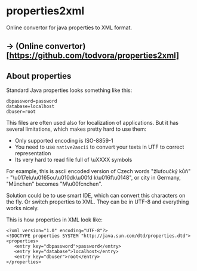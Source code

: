 properties2xml
==============

Online convertor for java properties to XML format. 

## -> (Online convertor)[https://github.com/todvora/properties2xml]

## About properties

Standard Java properties looks something like this:

```
dbpassword=password
database=localhost
dbuser=root
```

This files are often used also for localization of applications. But it has several limitations, which makes pretty hard to use them:
 - Only supported encoding is ISO-8859-1
 - You need to use `native2ascii` to convert your texts in UTF to correct representation
 - Its very hard to read file full of \uXXXX symbols
 
 For example, this is ascii encoded version of Czech words "žluťoučký kůň" - "\u017elu\u0165ou\u010dk\u00fd k\u016f\u0148", 
 or city in Germany, "München" becomes "M\u00fcnchen".
 
 Solution could be to use smart IDE, which can convert this characters on the fly. Or switch properties to XML. They can be in UTF-8 and everything works nicely.
 
 This is how properties in XML look like:
 ```
 <?xml version="1.0" encoding="UTF-8"?>
<!DOCTYPE properties SYSTEM "http://java.sun.com/dtd/properties.dtd">
<properties>
    <entry key="dbpassword">password</entry>
    <entry key="database">localhost</entry>
    <entry key="dbuser">root</entry>
</properties>
 ```
